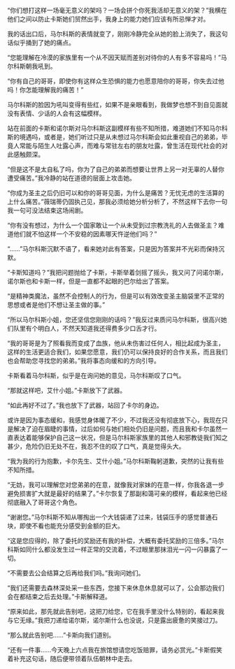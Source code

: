 “你们想打这样一场毫无意义的架吗？一场会拼个你死我活却无意义的架？”我横在他们之间以防止卡斯她们贸然出手，我身上的能力她们应该有所忌惮才对。

我的话出口后，马尔科斯的表情就变了，刚刚冷静完全从她的脸上消失了，我这句话似乎捅到了她的痛点。

“您能理解在冷漠的家族里有一个从不因天赋而差别对待你的人有多不容易吗！”马尔科斯朝我吼到。

“你有自己的哥哥，即使你有这样众生恐惧的能力也愿意陪你的哥哥，你失去过他吗！你怎能理解我的痛苦！”

马尔科斯的脸因为吼叫变得有些红，如果不是亲眼看到，我做梦也想不到自见面就没有表情、少话的人会有这幅模样。

站在前面的卡斯和诺尔斯对马尔科斯这副模样有些不知所措，难道她们不知马尔科斯的境遇吗，或者是，她们听过只是从未想过马尔科斯会如此重视自己的弟弟，毕竟人常能与陌生人吐露心声，而难与常驻左右的朋友吐露，曾生活在现代社会的对此感触颇深。

“但是这不是太自私了吗，你为了自己的弟弟而想要让世界上另一对无辜的人替你遭受痛苦。”我冷静的站在道德的层面上攻击她。

“你成为圣主之后仍旧可以和你的哥哥见面，为什么是痛苦？无忧无虑的生活算的上什么痛苦。”薇瑞蒂仍固执己见，那我必须给她分析分析了，不然这样下去你一句我一句可没法结束这场闹剧。

“你有没有想过，为什么一个国家敢让一个从未受到过宗教洗礼的人去做圣主？难道他们就不怕这样一个不安稳的因素哪天忤逆他们吗？”

“……”马尔科斯沉默不语了，看来她对此有答案，只是因为答案并不光彩而保持沉默。

“卡斯知道吗？”我把问题抛给了卡斯，卡斯举着剑摇了摇头，我又问了问诺尔斯，诺尔斯也和卡斯一样，但是一直都不起眼的巴尔给出了答案。

“是精神类魔法，虽然不会控制人的行为，但是可以有效改变圣主脑袋里不正常的思想或者是他们不想让圣主做的事。”

“所以马尔科斯小姐，您还坚信您刚刚的话吗？”我反过来质问马尔科斯，很高兴她们队里有个明白人，不然天知道我还得费多少口舌才行。

“我的哥哥是为了照看我而变成了血族，他从未伤害过任何人，相比起成为圣主，这样的生活更适合我们，如果您愿意，我们仍可以保持良好的合作关系，而且我们也会帮助您寻找您的弟弟。”我将事态向缓和的方向引导。

卡斯看着马尔科斯，似乎是在询问她的意见，马尔科斯叹了口气。

“那就这样吧，艾什小姐。”卡斯放下了武器。

“如此再好不过了。”我也放下了武器，站回了卡尔的身边。

或许是因为事态缓和，我感觉身体暖了不少，不过我还没有彻底放下心，我现在只是解决了迫在眉睫的事情，过后如何与她们相处仍旧是问题，而且我和卡尔虽然一直表达着能够保护自己这一状况，但是马尔科斯家族里的其他人和邪教徒我们知之甚少，危险仍旧无处不在，我忍不住的叹了口气，真是觉得头大。

“我为我的行为抱歉，卡尔先生、艾什小姐。”马尔科斯鞠躬道歉，突然的让我有些不知所措。

“无妨，我可以理解您对您弟弟的在意，就像我对家妹的在意一样，你我各退一步避免损害扩大就是最好的结果了。”卡尔恢复了那副和蔼可亲的模样，看起来他已经彻底融入了哥哥这个角色。

“谢谢您。”马尔科斯不知从哪掏出一个大钱袋递了过来，钱袋压手的感觉普通石块，即使不看也能充分感受到金额的巨大。

“这是您应得的，除了委托的奖励还有我的补偿，大概有委托奖励的三倍多。”马尔科斯如同什么都没发生过一样正常的交流着，不过眼里那抹泪光一闪一闪暴露了一切。

“不需要去公会结算之后再给我们吗。”我询问她们。

“我们还需要去森林深处采一些东西，您接下来休息休息就可以了，公会那边我们会在都结束之后去处理。”卡斯解释道。

“原来如此，那先就此告别吧，这把刀给您，它在我手里没什么特别的，看起来我与它无缘。”我把刀递给诺尔斯，诺尔斯什么也没说，只是露出疲惫的笑接过刀。

“那么就此告别吧……”卡斯向我们道别。

“还有一件事……今天晚上六点我在旅馆想请您吃饭赔罪，请务必赏光。”卡斯假笑着补充这句话，随后便带领着队伍朝林中走去。


